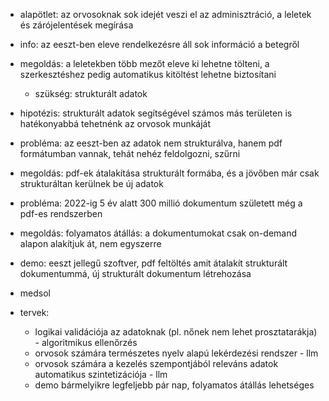 - alapötlet: az orvosoknak sok idejét veszi el az adminisztráció, a leletek és zárójelentések megírása
- info: az eeszt-ben eleve rendelkezésre áll sok információ a betegről
- megoldás: a leletekben több mezőt eleve ki lehetne tölteni, a szerkesztéshez pedig automatikus kitöltést lehetne biztosítani
    - szükség: strukturált adatok
- hipotézis: strukturált adatok segítségével számos más területen is hatékonyabbá tehetnénk az orvosok munkáját
- probléma: az eeszt-ben az adatok nem strukturálva, hanem pdf formátumban vannak, tehát nehéz feldolgozni, szűrni
- megoldás: pdf-ek átalakítása strukturált formába, és a jövőben már csak strukturáltan kerülnek be új adatok
- probléma: 2022-ig 5 év alatt 300 millió dokumentum született még a pdf-es rendszerben
- megoldás: folyamatos átállás: a dokumentumokat csak on-demand alapon alakítjuk át, nem egyszerre
- demo: eeszt jellegű szoftver, pdf feltöltés amit átalakít strukturált dokumentummá, új strukturált dokumentum létrehozása

- medsol

- tervek:
    - logikai validációja az adatoknak (pl. nőnek nem lehet prosztatarákja) - algoritmikus ellenőrzés
    - orvosok számára természetes nyelv alapú lekérdezési rendszer - llm
    - orvosok számára a kezelés szempontjából releváns adatok automatikus szintetizációja - llm
    - demo bármelyikre legfeljebb pár nap, folyamatos átállás lehetséges

